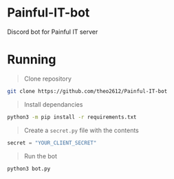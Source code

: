 # Painful-IT-bot
Discord bot for Painful IT server

# Running
> Clone repository
```bash
git clone https://github.com/theo2612/Painful-IT-bot
```

> Install dependancies
```bash
python3 -m pip install -r requirements.txt
```

> Create a `secret.py` file with the contents
```py
secret = "YOUR_CLIENT_SECRET"
```

> Run the bot
```bash
python3 bot.py
```